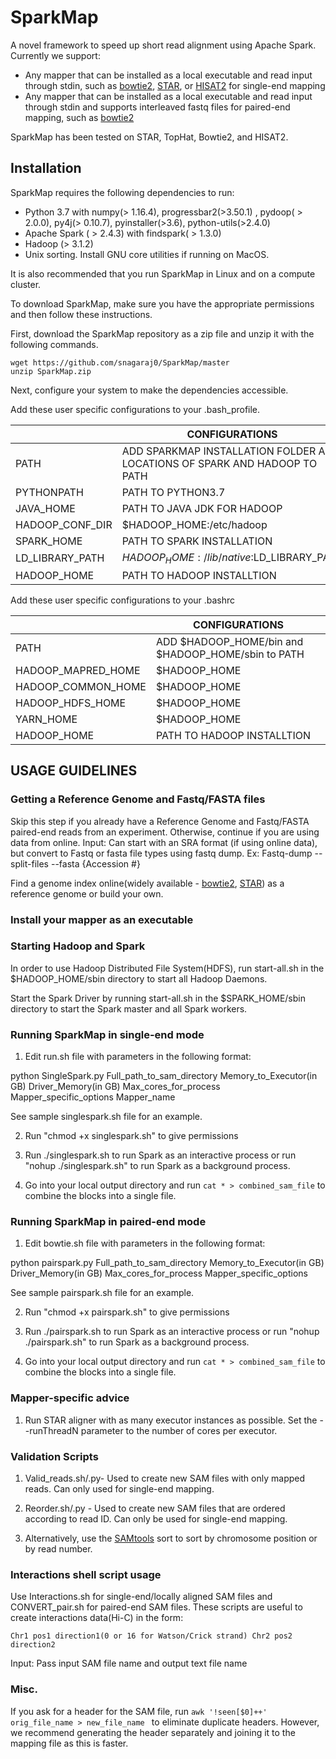 # SparkMap
A novel framework to speed up short read alignment using Apache Spark.
Currently we support:
- Any mapper that can be installed as a local executable and read input through stdin, such as [bowtie2](http://bowtie-bio.sourceforge.net/bowtie2/index.shtml), [STAR](https://physiology.med.cornell.edu/faculty/skrabanek/lab/angsd/lecture_notes/STARmanual.pdf), or [HISAT2](http://daehwankimlab.github.io/hisat2/download/) for single-end mapping
- Any mapper that can be installed as a local executable and read input through stdin and supports interleaved fastq files for paired-end mapping, such as [bowtie2](http://bowtie-bio.sourceforge.net/bowtie2/index.shtml)

SparkMap has been tested on STAR, TopHat, Bowtie2, and HISAT2.
## Installation

SparkMap requires the following dependencies to run:
- Python 3.7 with numpy(> 1.16.4), progressbar2(>3.50.1) , pydoop( > 2.0.0), py4j(> 0.10.7), pyinstaller(>3.6), python-utils(>2.4.0)
- Apache Spark ( > 2.4.3) with findspark( > 1.3.0)
- Hadoop (> 3.1.2)
- Unix sorting. Install GNU core utilities if running on MacOS.

It is also recommended that you run SparkMap in Linux and on a compute cluster.

To download SparkMap, make sure you have the appropriate permissions and then follow these instructions.

First, download the SparkMap repository as a zip file and unzip it with the following commands.

```
wget https://github.com/snagaraj0/SparkMap/master
unzip SparkMap.zip
```

Next, configure your system to make the dependencies accessible.

Add these user specific configurations to your .bash_profile.

|                | CONFIGURATIONS                                                                |
|----------------|-------------------------------------------------------------------------------|
| PATH           | ADD SPARKMAP INSTALLATION FOLDER AND LOCATIONS OF SPARK AND HADOOP TO PATH    |                              
| PYTHONPATH     | PATH TO PYTHON3.7                                                             |                 
| JAVA_HOME      | PATH TO JAVA JDK FOR HADOOP                                                   |                            
| HADOOP_CONF_DIR| $HADOOP_HOME:/etc/hadoop                                                      |                        
| SPARK_HOME     | PATH TO SPARK INSTALLATION                                                    |                          
| LD_LIBRARY_PATH| $HADOOP_HOME:/lib/native:$LD_LIBRARY_PATH                                     |                               
|  HADOOP_HOME   | PATH TO HADOOP INSTALLTION                                                    |


Add these user specific configurations to your .bashrc


|                   | CONFIGURATIONS                                                                |
|-------------------|-------------------------------------------------------------------------------|
| PATH              | ADD $HADOOP_HOME/bin and $HADOOP_HOME/sbin to PATH                            |                              
| HADOOP_MAPRED_HOME| $HADOOP_HOME                                                                  |                 
| HADOOP_COMMON_HOME| $HADOOP_HOME                                                                  |                            
| HADOOP_HDFS_HOME  | $HADOOP_HOME                                                                  |                        
| YARN_HOME         | $HADOOP_HOME                                                                  |                                     
| HADOOP_HOME       | PATH TO HADOOP INSTALLTION                                                    |



## USAGE GUIDELINES

### Getting a Reference Genome and Fastq/FASTA files

Skip this step if you already have a Reference Genome and Fastq/FASTA paired-end reads from an experiment. Otherwise, continue if you are using data from online.
Input: Can start with an SRA format (if using online data), but convert to Fastq or fasta file types using fastq dump.
Ex: Fastq-dump --split-files --fasta {Accession #}

Find a genome index online(widely available - [bowtie2](https://support.illumina.com/sequencing/sequencing_software/igenome.html), [STAR](http://labshare.cshl.edu/shares/gingeraslab/www-data/dobin/STAR/STARgenomes/Human/GRCh38_Ensembl99_sparseD3_sjdbOverhang99/)) as a reference genome or build your own.

### Install your mapper as an executable

### Starting Hadoop and Spark

In order to use Hadoop Distributed File System(HDFS), run start-all.sh in the $HADOOP_HOME/sbin directory to start all Hadoop Daemons.

Start the Spark Driver by running start-all.sh in the $SPARK_HOME/sbin directory to start the Spark master and all Spark workers.

### Running SparkMap in single-end mode

1) Edit run.sh file with parameters in the following format:

python SingleSpark.py Full_path_to_sam_directory Memory_to_Executor(in GB) Driver_Memory(in GB) Max_cores_for_process Mapper_specific_options Mapper_name

See sample singlespark.sh file for an example.

2) Run "chmod +x singlespark.sh" to give permissions

3) Run ./singlespark.sh to run Spark as an interactive process or run "nohup ./singlespark.sh" to run Spark as a background process.

4) Go into your local output directory and run ``` cat * > combined_sam_file ``` to combine the blocks into a single file.


### Running SparkMap in paired-end mode

1) Edit bowtie.sh file with parameters in the following format:

python pairspark.py Full_path_to_sam_directory Memory_to_Executor(in GB) Driver_Memory(in GB) Max_cores_for_process Mapper_specific_options

See sample pairspark.sh file for an example.

2) Run "chmod +x pairspark.sh" to give permissions

3) Run ./pairspark.sh to run Spark as an interactive process or run "nohup ./pairspark.sh" to run Spark as a background process.

4) Go into your local output directory and run ``` cat * > combined_sam_file ``` to combine the blocks into a single file.

### Mapper-specific advice
1) Run STAR aligner with as many executor instances as possible. Set the --runThreadN parameter to the number of cores per executor.

### Validation Scripts

1) Valid_reads.sh/.py- Used to create new SAM files with only mapped reads. Can only used for single-end mapping.

2) Reorder.sh/.py - Used to create new SAM files that are ordered according to read ID. Can only be used for single-end mapping.

3) Alternatively, use the [SAMtools](http://www.htslib.org/doc/samtools-sort.html) sort to sort by chromosome position or by read number.

### Interactions shell script usage

Use Interactions.sh for single-end/locally aligned SAM files and CONVERT_pair.sh for paired-end SAM files. These scripts are useful to create  interactions data(Hi-C) in the form:

```Chr1 pos1 direction1(0 or 16 for Watson/Crick strand) Chr2 pos2 direction2```

Input: Pass input SAM file name and output text file name 

### Misc.

If you ask for a header for the SAM file, run  ```awk '!seen[$0]++' orig_file_name > new_file_name ``` to eliminate duplicate headers. However, we recommend generating the header separately and joining it to the mapping file as this is faster.

